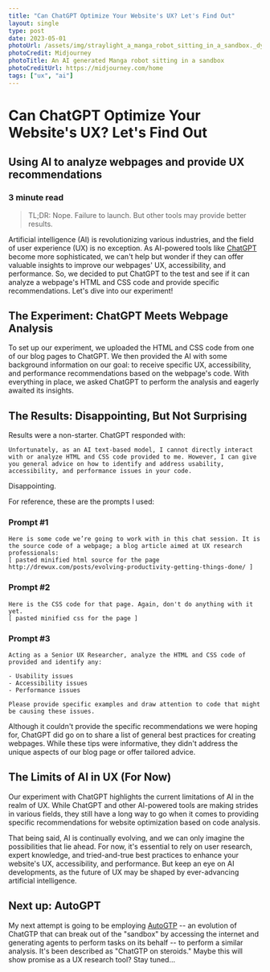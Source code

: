 ```yaml
---
title: "Can ChatGPT Optimize Your Website's UX? Let's Find Out"
layout: single
type: post
date: 2023-05-01
photoUrl: /assets/img/straylight_a_manga_robot_sitting_in_a_sandbox._dynamic_lighting_648b91ee-41de-41d1-b9a2-f26484be3fac.png
photoCredit: Midjourney
photoTitle: An AI generated Manga robot sitting in a sandbox
photoCreditUrl: https://midjourney.com/home
tags: ["ux", "ai"]
---
```


# Can ChatGPT Optimize Your Website's UX? Let's Find Out
## Using AI to analyze webpages and provide UX recommendations
### 3 minute read

> TL;DR: Nope. Failure to launch. But other tools may provide better results.

Artificial intelligence (AI) is revolutionizing various industries, and the field of user experience (UX) is no exception. As AI-powered tools like [ChatGPT][1] become more sophisticated, we can't help but wonder if they can offer valuable insights to improve our webpages' UX, accessibility, and performance. So, we decided to put ChatGPT to the test and see if it can analyze a webpage's HTML and CSS code and provide specific recommendations. Let's dive into our experiment!

## The Experiment: ChatGPT Meets Webpage Analysis

To set up our experiment, we uploaded the HTML and CSS code from one of our blog pages to ChatGPT. We then provided the AI with some background information on our goal: to receive specific UX, accessibility, and performance recommendations based on the webpage's code. With everything in place, we asked ChatGPT to perform the analysis and eagerly awaited its insights.

## The Results: Disappointing, But Not Surprising

Results were a non-starter. ChatGPT responded with:

`
Unfortunately, as an AI text-based model, I cannot directly interact with or analyze HTML and CSS code provided to me. However, I can give you general advice on how to identify and address usability, accessibility, and performance issues in your code.
`

Disappointing.

For reference, these are the prompts I used:

### Prompt #1
```
Here is some code we’re going to work with in this chat session. It is the source code of a webpage; a blog article aimed at UX research professionals:
[ pasted minified html source for the page http://drewux.com/posts/evolving-productivity-getting-things-done/ ]
```

### Prompt #2
```
Here is the CSS code for that page. Again, don't do anything with it yet.
[ pasted minified css for the page ]
```

### Prompt #3
```
Acting as a Senior UX Researcher, analyze the HTML and CSS code of provided and identify any:

- Usability issues
- Accessibility issues
- Performance issues

Please provide specific examples and draw attention to code that might be causing these issues.
```

Although it couldn't provide the specific recommendations we were hoping for, ChatGPT did go on to share a list of general best practices for creating webpages. While these tips were informative, they didn't address the unique aspects of our blog page or offer tailored advice.

## The Limits of AI in UX (For Now)

Our experiment with ChatGPT highlights the current limitations of AI in the realm of UX. While ChatGPT and other AI-powered tools are making strides in various fields, they still have a long way to go when it comes to providing specific recommendations for website optimization based on code analysis.

That being said, AI is continually evolving, and we can only imagine the possibilities that lie ahead. For now, it's essential to rely on user research, expert knowledge, and tried-and-true best practices to enhance your website's UX, accessibility, and performance. But keep an eye on AI developments, as the future of UX may be shaped by ever-advancing artificial intelligence.

## Next up: AutoGPT

My next attempt is going to be employing [AutoGTP][2] -- an evolution of ChatGTP that can break out of the "sandbox" by accessing the internet and generating agents to perform tasks on its behalf -- to perform a similar analysis. It's been described as "ChatGTP on steroids." Maybe this will show promise as a UX research tool? Stay tuned... 

[1]: https://chat.openai.com/
[2]: https://autogpt.net/